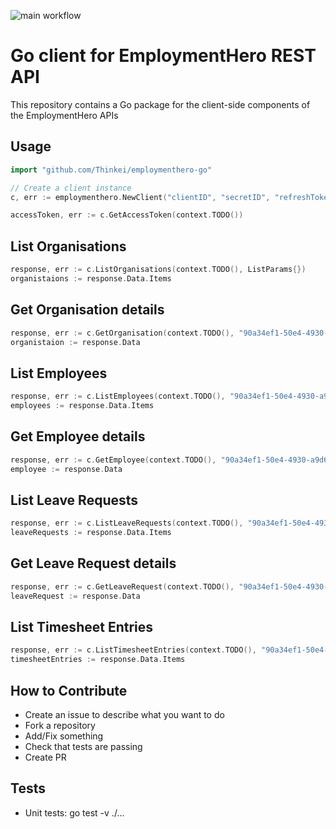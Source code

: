 ![main workflow](https://github.com/Thinkei/employmenthero-go/actions/workflows/go.yml/badge.svg)

# Go client for EmploymentHero REST API
This repository contains a Go package for the client-side components of the EmploymentHero APIs

## Usage

```go
import "github.com/Thinkei/employmenthero-go"

// Create a client instance
c, err := employmenthero.NewClient("clientID", "secretID", "refreshToken", "OAuthHost", "apiHost")

accessToken, err := c.GetAccessToken(context.TODO())
```

## List Organisations

```go
response, err := c.ListOrganisations(context.TODO(), ListParams{})
organistaions := response.Data.Items
```

## Get Organisation details

```go
response, err := c.GetOrganisation(context.TODO(), "90a34ef1-50e4-4930-a9d6-xxxx")
organistaion := response.Data
```

## List Employees

```go
response, err := c.ListEmployees(context.TODO(), "90a34ef1-50e4-4930-a9d6-xxxx", ListParams{})
employees := response.Data.Items
```

## Get Employee details

```go
response, err := c.GetEmployee(context.TODO(), "90a34ef1-50e4-4930-a9d6-xxxx", "90a34ef1-50e4-4930-a9d6-yyyy")
employee := response.Data
```

## List Leave Requests

```go
response, err := c.ListLeaveRequests(context.TODO(), "90a34ef1-50e4-4930-a9d6-xxxx", ListParams{})
leaveRequests := response.Data.Items
```

## Get Leave Request details

```go
response, err := c.GetLeaveRequest(context.TODO(), "90a34ef1-50e4-4930-a9d6-xxxx", "90a34ef1-50e4-4930-a9d6-yyyy")
leaveRequest := response.Data
```

## List Timesheet Entries

```go
response, err := c.ListTimesheetEntries(context.TODO(), "90a34ef1-50e4-4930-a9d6-xxxx", "-", ListParams{})
timesheetEntries := response.Data.Items
```

## How to Contribute

- Create an issue to describe what you want to do
- Fork a repository
- Add/Fix something
- Check that tests are passing
- Create PR

## Tests

- Unit tests: go test -v ./...


